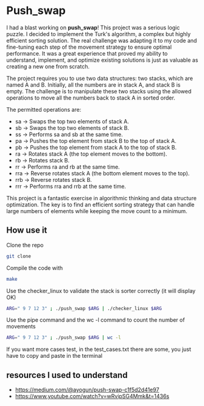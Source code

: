 
# Push_swap
I had a blast working on **push_swap**! This project was a serious logic puzzle. I decided to implement the Turk's algorithm, a complex but highly efficient sorting solution. The real challenge was adapting it to my code and fine-tuning each step of the movement strategy to ensure optimal performance. It was a great experience that proved my ability to understand, implement, and optimize existing solutions is just as valuable as creating a new one from scratch.

The project requires you to use two data structures: two stacks, which are named A and B. Initially, all the numbers are in stack A, and stack B is empty. The challenge is to manipulate these two stacks using the allowed operations to move all the numbers back to stack A in sorted order.

The permitted operations are:

+ sa ->	Swaps the top two elements of stack A.
+ sb ->	Swaps the top two elements of stack B.
+ ss ->	Performs sa and sb at the same time.
+ pa ->	Pushes the top element from stack B to the top of stack A.
+ pb ->	Pushes the top element from stack A to the top of stack B.
+ ra ->	Rotates stack A (the top element moves to the bottom).
+ rb ->	Rotates stack B.
+ rr ->	Performs ra and rb at the same time.
+ rra ->	Reverse rotates stack A (the bottom element moves to the top).
+ rrb ->	Reverse rotates stack B.
+ rrr ->	Performs rra and rrb at the same time.

This project is a fantastic exercise in algorithmic thinking and data structure optimization. The key is to find an efficient sorting strategy that can handle large numbers of elements while keeping the move count to a minimum.

## How use it

Clone the repo

```bash
git clone
```

Compile the code with

```bash
make
```
Use the checker_linux to validate the stack is sorter correctly (it will display OK)

```bash
ARG=" 9 7 12 3" ; ./push_swap $ARG | ./checker_linux $ARG
```

Use the pipe command and the wc -l command to count the number of movements

```bash
ARG=" 9 7 12 3" ; ./push_swap $ARG | wc -l
```

If you want more cases test, in the test_cases.txt there are some, you just have to copy and paste in the terminal


## resources I used to understand
+ https://medium.com/@ayogun/push-swap-c1f5d2d41e97
+ https://www.youtube.com/watch?v=wRvipSG4Mmk&t=1436s

